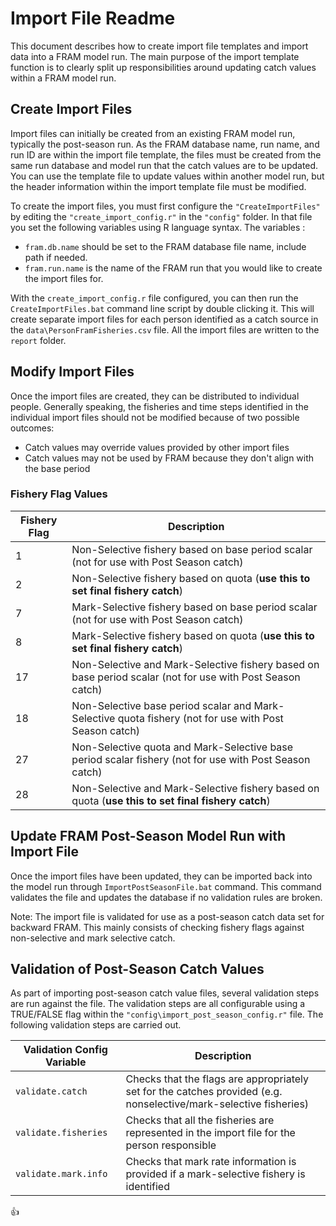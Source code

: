 # Import File Readme

This document describes how to create import file templates and import data into a FRAM model run.  The main purpose of the import template function is to clearly split up responsibilities around updating catch values within a FRAM model run.

## Create Import Files

Import files can initially be created from an existing FRAM model run, typically the post-season run.  As the FRAM database name, run name, and run ID are within the import file template, the files must be created from the same run database and model run that the catch values are to be updated.  You can use the template file to update values within another model run, but the header information within the import template file must be modified.

To create the import files, you must first configure the `"CreateImportFiles"` by editing the `"create_import_config.r"` in the `"config"` folder.  In that file you set the following variables using R language syntax.  The variables :

* `fram.db.name` should be set to the FRAM database file name, include path if needed.
* `fram.run.name` is the name of the FRAM run that you would like to create the import files for.

With the `create_import_config.r` file configured, you can then run the `CreateImportFiles.bat` command line script by double clicking it.  This will create separate import files for each person identified as a catch source in the `data\PersonFramFisheries.csv` file.  All the import files are written to the `report` folder.

## Modify Import Files

Once the import files are created, they can be distributed to individual people.  Generally speaking, the fisheries and time steps identified in the individual import files should not be modified because of two possible outcomes:

* Catch values may override values provided by other import files
* Catch values may not be used by FRAM because they don't align with the base period


### Fishery Flag Values

Fishery Flag | Description 
------------ | -------------
 1 | Non-Selective fishery based on base period scalar (not for use with Post Season catch) 
 2 | Non-Selective fishery based on quota (**use this to set final fishery catch**) 
 7 | Mark-Selective fishery based on base period scalar (not for use with Post Season catch) 
 8 | Mark-Selective fishery based on quota (**use this to set final fishery catch**) 
 17 | Non-Selective and Mark-Selective fishery based on base period scalar (not for use with Post Season catch) 
 18 | Non-Selective base period scalar and Mark-Selective quota fishery (not for use with Post Season catch) 
 27 | Non-Selective quota and Mark-Selective base period scalar fishery (not for use with Post Season catch) 
 28 | Non-Selective and Mark-Selective fishery based on quota (**use this to set final fishery catch**) 


## Update FRAM Post-Season Model Run with Import File

Once the import files have been updated, they can be imported back into the model run through `ImportPostSeasonFile.bat` command.  This command validates the file and updates the database if no validation rules are broken.

Note: The import file is validated for use as a post-season catch data set for backward FRAM.  This mainly consists of checking fishery flags against non-selective and mark selective catch.

## Validation of Post-Season Catch Values

As part of importing post-season catch value files, several validation steps are run against the file.  The validation steps are all configurable using a TRUE/FALSE flag within the `"config\import_post_season_config.r"` file.  The following validation steps are carried out.

Validation Config Variable | Description 
------------ | -------------
 `validate.catch` | Checks that the flags are appropriately set for the catches provided (e.g. nonselective/mark-selective fisheries)
 `validate.fisheries` | Checks that all the fisheries are represented in the import file for the person responsible
 `validate.mark.info` |  Checks that mark rate information is provided if a mark-selective fishery is identified

:+1:
